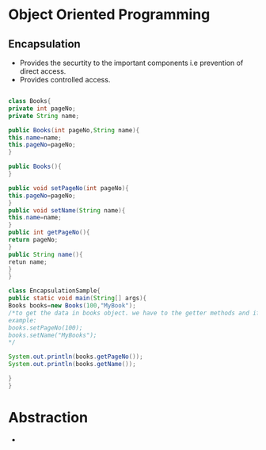 # Object Oriented Programming

## Encapsulation
* Provides the securtity to the important components i.e prevention of direct access. 
* Provides controlled access.
```java

class Books{
private int pageNo;
private String name;

public Books(int pageNo,String name){
this.name=name;
this.pageNo=pageNo;
}

public Books(){
}

public void setPageNo(int pageNo){
this.pageNo=pageNo;
}
public void setName(String name){
this.name=name;
}
public int getPageNo(){
return pageNo;
}
public String name(){
retun name;
}
}

class EncapsulationSample{
public static void main(String[] args){
Books books=new Books(100,"MyBook");
/*to get the data in books object. we have to the getter methods and if not given any values in object creation using the parameterized constructor, Then the values should be set using the setter. 
example:
books.setPageNo(100);
books.setName("MyBooks");
*/

System.out.println(books.getPageNo());
System.out.println(books.getName());

}
}
```


# Abstraction
*
